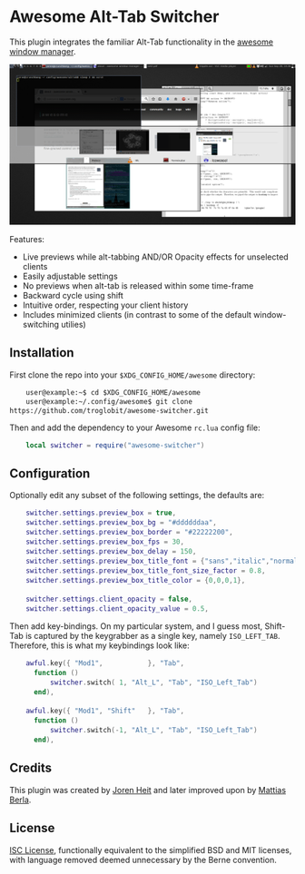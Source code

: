 Awesome Alt-Tab Switcher
========================

This plugin integrates the familiar Alt-Tab functionality in the
[awesome window manager](https://github.com/awesomeWM/awesome).

![Screenshot of awesome-switcher-preview](screenshot.png)

Features:

* Live previews while alt-tabbing AND/OR Opacity effects for unselected clients
* Easily adjustable settings
* No previews when alt-tab is released within some time-frame
* Backward cycle using shift
* Intuitive order, respecting your client history
* Includes minimized clients (in contrast to some of the default window-switching utilies)


Installation
------------

First clone the repo into your `$XDG_CONFIG_HOME/awesome` directory:

```Shell
    user@example:~$ cd $XDG_CONFIG_HOME/awesome
    user@example:~/.config/awesome$ git clone https://github.com/troglobit/awesome-switcher.git
```

Then and add the dependency to your Awesome `rc.lua` config file:

```Lua
    local switcher = require("awesome-switcher")
```


Configuration
-------------

Optionally edit any subset of the following settings, the defaults are:

```Lua
    switcher.settings.preview_box = true,                                 -- display preview-box
    switcher.settings.preview_box_bg = "#ddddddaa",                       -- background color
    switcher.settings.preview_box_border = "#22222200",                   -- border-color
    switcher.settings.preview_box_fps = 30,                               -- refresh framerate
    switcher.settings.preview_box_delay = 150,                            -- delay in ms
    switcher.settings.preview_box_title_font = {"sans","italic","normal"},-- the font for cairo
    switcher.settings.preview_box_title_font_size_factor = 0.8,           -- the font sizing factor
    switcher.settings.preview_box_title_color = {0,0,0,1},                -- the font color
    
    switcher.settings.client_opacity = false,                             -- opacity for unselected clients
    switcher.settings.client_opacity_value = 0.5,                         -- alpha-value
```

Then add key-bindings.  On my particular system, and I guess most,
Shift-Tab is captured by the keygrabber as a single key, namely
`ISO_LEFT_TAB`. Therefore, this is what my keybindings look like:

```Lua
    awful.key({ "Mod1",           }, "Tab",
      function ()
          switcher.switch( 1, "Alt_L", "Tab", "ISO_Left_Tab")
      end),
    
    awful.key({ "Mod1", "Shift"   }, "Tab",
      function ()
          switcher.switch(-1, "Alt_L", "Tab", "ISO_Left_Tab")
      end),
```


Credits
-------

This plugin was created by [Joren Heit](https://github.com/jorenheit)
and later improved upon by [Mattias Berla](https://github.com/berlam).


License
-------

[ISC License](https://en.wikipedia.org/wiki/ISC_license), functionally
equivalent to the simplified BSD and MIT licenses, with language removed
deemed unnecessary by the Berne convention.
